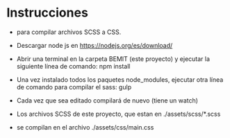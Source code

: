 
# Instrucciones 
- para compilar archivos SCSS a CSS.

- Descargar node js en https://nodejs.org/es/download/

- Abrir una terminal en la carpeta BEMIT (este proyecto) y ejecutar la siguiente línea de comando:
npm install

- Una vez instalado todos los paquetes node_modules, 
ejecutar otra línea de comando para compilar el sass: 
gulp


- Cada vez que sea editado compilará de nuevo (tiene un watch)

- Los archivos SCSS de este proyecto, que estan en ./assets/scss/*.scss <br>
- se compilan en el archivo ./assets/css/main.css
